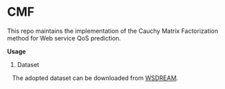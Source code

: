 # CMF

This repo maintains the implementation of the Cauchy Matrix Factorization method for Web service QoS prediction.

**Usage**
1. Dataset

  &nbsp;&nbsp; The adopted dataset can be downloaded from [WSDREAM](https://github.com/wsdream/wsdream-dataset).
